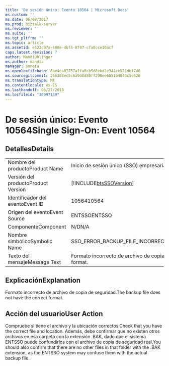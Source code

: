 ```yaml
---
title: 'De sesión único: Evento 10564 | Microsoft Docs'
ms.custom: ''
ms.date: 06/08/2017
ms.prod: biztalk-server
ms.reviewer: ''
ms.suite: ''
ms.tgt_pltfrm: ''
ms.topic: article
ms.assetid: e523c97a-608e-4bf4-8747-cfa0cce10acf
caps.latest.revision: 7
author: MandiOhlinger
ms.author: mandia
manager: anneta
ms.openlocfilehash: 8be4ea87757a1fa0cb5d8ebd2e344ce521dbf740
ms.sourcegitcommit: 266308ec5c6a9d8d80ff298ee6051b4843c5d626
ms.translationtype: MT
ms.contentlocale: es-ES
ms.lasthandoff: 06/27/2018
ms.locfileid: "36997149"
---
```

# <a name="single-sign-on-event-10564"></a><span data-ttu-id="8597b-102">De sesión único: Evento 10564</span><span class="sxs-lookup"><span data-stu-id="8597b-102">Single Sign-On: Event 10564</span></span>
## <a name="details"></a><span data-ttu-id="8597b-103">Detalles</span><span class="sxs-lookup"><span data-stu-id="8597b-103">Details</span></span>  
  
|                 |                                                            |
|-----------------|------------------------------------------------------------|
|  <span data-ttu-id="8597b-104">Nombre del producto</span><span class="sxs-lookup"><span data-stu-id="8597b-104">Product Name</span></span>   |                 <span data-ttu-id="8597b-105">Inicio de sesión único (SSO) empresarial</span><span class="sxs-lookup"><span data-stu-id="8597b-105">Enterprise Single Sign-On</span></span>                  |
| <span data-ttu-id="8597b-106">Versión del producto</span><span class="sxs-lookup"><span data-stu-id="8597b-106">Product Version</span></span> | [!INCLUDE[btsSSOVersion](../includes/btsssoversion-md.md)] |
|    <span data-ttu-id="8597b-107">Identificador del evento</span><span class="sxs-lookup"><span data-stu-id="8597b-107">Event ID</span></span>     |                           <span data-ttu-id="8597b-108">10564</span><span class="sxs-lookup"><span data-stu-id="8597b-108">10564</span></span>                            |
|  <span data-ttu-id="8597b-109">Origen del evento</span><span class="sxs-lookup"><span data-stu-id="8597b-109">Event Source</span></span>   |                           <span data-ttu-id="8597b-110">ENTSSO</span><span class="sxs-lookup"><span data-stu-id="8597b-110">ENTSSO</span></span>                           |
|    <span data-ttu-id="8597b-111">Componente</span><span class="sxs-lookup"><span data-stu-id="8597b-111">Component</span></span>    |                            <span data-ttu-id="8597b-112">N/D</span><span class="sxs-lookup"><span data-stu-id="8597b-112">N/A</span></span>                             |
|  <span data-ttu-id="8597b-113">Nombre simbólico</span><span class="sxs-lookup"><span data-stu-id="8597b-113">Symbolic Name</span></span>  |           <span data-ttu-id="8597b-114">SSO_ERROR_BACKUP_FILE_INCORRECT_FORMAT</span><span class="sxs-lookup"><span data-stu-id="8597b-114">SSO_ERROR_BACKUP_FILE_INCORRECT_FORMAT</span></span>           |
|  <span data-ttu-id="8597b-115">Texto del mensaje</span><span class="sxs-lookup"><span data-stu-id="8597b-115">Message Text</span></span>   |     <span data-ttu-id="8597b-116">Formato incorrecto de archivo de copia de seguridad.</span><span class="sxs-lookup"><span data-stu-id="8597b-116">The backup file does not have the correct format.</span></span>      |
  
## <a name="explanation"></a><span data-ttu-id="8597b-117">Explicación</span><span class="sxs-lookup"><span data-stu-id="8597b-117">Explanation</span></span>  
 <span data-ttu-id="8597b-118">Formato incorrecto de archivo de copia de seguridad.</span><span class="sxs-lookup"><span data-stu-id="8597b-118">The backup file does not have the correct format.</span></span>  
  
## <a name="user-action"></a><span data-ttu-id="8597b-119">Acción del usuario</span><span class="sxs-lookup"><span data-stu-id="8597b-119">User Action</span></span>  
 <span data-ttu-id="8597b-120">Compruebe si tiene el archivo y la ubicación correctos.</span><span class="sxs-lookup"><span data-stu-id="8597b-120">Check that you have the correct file and location.</span></span> <span data-ttu-id="8597b-121">Además, debe confirmar que no existen otros archivos en esa carpeta con la extensión .BAK, dado que el sistema ENTSSO puede confundirlos con el archivo de copia de seguridad real.</span><span class="sxs-lookup"><span data-stu-id="8597b-121">You should also confirm that there are no other files in that folder with the .BAK extension, as the ENTSSO system may confuse them with the actual backup file.</span></span>
